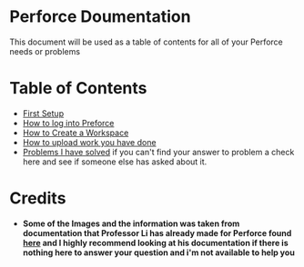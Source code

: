 # Perforce Doumentation
This document will be used as a table of contents for all of your Perforce needs or problems

# Table of Contents 
- [First Setup](PerforceFirstSetup.md)
- [How to log into Preforce](PerforceLogin.md)
- [How to Create a Workspace](PerforceFirstSetup.md)
- [How to upload work you have done](UploadWork.md)
- [Problems I have solved](ProblemsAnswersPerforce.md)
if you can't find your answer to problem a check here and see if someone else has asked about it.

# Credits
- **Some of the Images and the information was taken from documentation that Professor Li has already made for Perforce found [here](https://github.com/Arbint/UIWPerforce/tree/master) and I highly recommend looking at his documentation if there is nothing here to answer your question and i'm not available to help you**